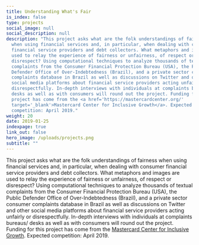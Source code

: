 ```yaml
---
title: Understanding What's Fair
is_index: false
type: projects
social_image: null
social_description: null
description: "This project asks what are the folk understandings of fairness
  when using financial services and, in particular, when dealing with consumer
  financial service providers and debt collectors. What metaphors and images are
  used to relay the experience of fairness or unfairness, of respect or
  disrespect? Using computational techniques to analyze thousands of textual
  complaints from the Consumer Financial Protection Bureau (USA), the Public
  Defender Office of Over-Indebtedness (Brazil), and a private sector consumer
  complaints database in Brazil as well as discussions on Twitter and other
  social media platforms about financial service providers acting unfairly or
  disrespectfully. In-depth interviews with individuals at complaints bureaus/
  desks as well as with consumers will round out the project. Funding for this
  project has come from the <a href='https://mastercardcenter.org/'
  target='_blank'>Mastercard Center for Inclusive Growth</a>. Expected
  competition: April 2019."
weight: 20
date: 2019-01-25
indexpage: true
link_out: false
hero_image: /uploads/projects.png
subtitle: ""
---
```


This project asks what are the folk understandings of fairness when using financial services and, in particular, when dealing with consumer financial service providers and debt collectors. What metaphors and images are used to relay the experience of fairness or unfairness, of respect or disrespect? Using computational techniques to analyze thousands of textual complaints from the Consumer Financial Protection Bureau (USA), the Public Defender Office of Over-Indebtedness (Brazil), and a private sector consumer complaints database in Brazil as well as discussions on Twitter and other social media platforms about financial service providers acting unfairly or disrespectfully. In-depth interviews with individuals at complaints bureaus/ desks as well as with consumers will round out the project. Funding for this project has come from the [Mastercard Center for Inclusive Growth](https://mastercardcenter.org/). Expected competition: April 2019.
